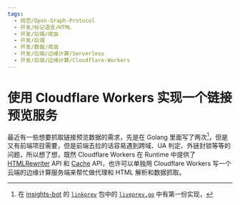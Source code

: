 ```yaml
---
tags:
  - 规范/Open-Graph-Protocol
  - 开发/标记语言/HTML
  - 开发/后端/爬虫
  - 开发/后端
  - 开发/数据/爬虫
  - 开发/后端/边缘计算/Serverless
  - 开发/后端/边缘计算/Cloudflare-Workers
---
```

# 使用 Cloudflare Workers 实现一个链接预览服务

最近有一些想要抓取链接预览数据的需求，先是在 Golang 里面写了两次[^1]，但是又有前端项目需要，但是前端去拉的话容易遇到跨域、UA 判定、外链封锁等等的问题，所以想了想，既然 Cloudflare Workers 在 Runtime 中提供了 [HTMLRewriter](https://developers.cloudflare.com/workers/runtime-apis/html-rewriter/) API 和 [Cache](https://developers.cloudflare.com/workers/runtime-apis/cache/) API，也许可以单独用 Cloudflare Workers 写一个云端的边缘计算服务端来帮忙做代理和 HTML 解析和数据抓取。

[^1]: 在 [insights-bot](https://github.com/nekomeowww/insights-bot) 的 [`linkprev`](https://github.com/nekomeowww/insights-bot/tree/v0.21.1/pkg/linkprev) 包中的 [`liveprev.go`](https://github.com/nekomeowww/insights-bot/blob/v0.21.1/pkg/linkprev/linkprev.go) 中有第一份实现，
